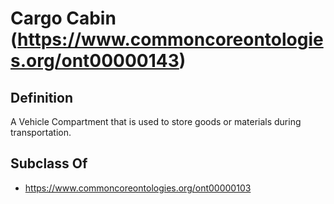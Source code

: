 # Cargo Cabin (https://www.commoncoreontologies.org/ont00000143)

## Definition
A Vehicle Compartment that is used to store goods or materials during transportation.

## Subclass Of
- https://www.commoncoreontologies.org/ont00000103


